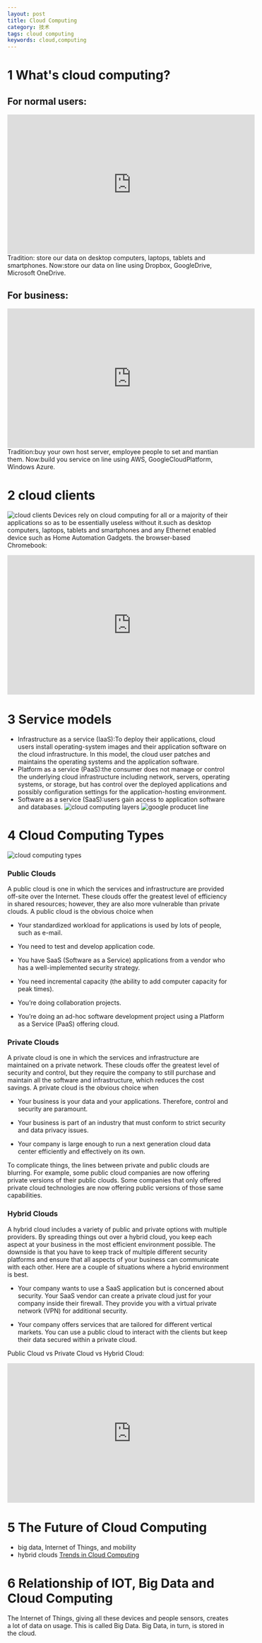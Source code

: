 ```yaml
---
layout: post
title: Cloud Computing
category: 技术
tags: cloud computing
keywords: cloud,computing
---
```


# 1 What's cloud computing?

## For normal users:
<iframe width="560" height="315" src="https://www.youtube.com/embed/TTNgV0O_oTg" frameborder="0" allowfullscreen></iframe>
Tradition: store our data on  desktop computers, laptops, tablets and smartphones.
Now:store our data on line using Dropbox, GoogleDrive, Microsoft OneDrive.

## For business:
<iframe width="560" height="315" src="https://www.youtube.com/embed/dSN0HeI3Tto" frameborder="0" allowfullscreen></iframe>
Tradition:buy your own host server, employee people to set and mantian them.
Now:build you service on line using AWS, GoogleCloudPlatform, Windows Azure.

# 2 cloud clients 
![cloud clients](http://www.htguk.com/wp-content/uploads/2014/08/Cloud-Computing-Benefits.png)
Devices rely on cloud computing for all or a majority of their applications so as to be essentially useless without it.such as desktop computers, laptops, tablets and smartphones and any Ethernet enabled device such as Home Automation Gadgets.
the browser-based Chromebook:
<iframe width="560" height="315" src="https://www.youtube.com/embed/TVqe8ieqz10" frameborder="0" allowfullscreen></iframe>


# 3 Service models
* Infrastructure as a service (IaaS):To deploy their applications, cloud users install operating-system images and their application software on the cloud infrastructure. In this model, the cloud user patches and maintains the operating systems and the application software.
* Platform as a service (PaaS):the consumer does not manage or control the underlying cloud infrastructure including network, servers, operating systems, or storage, but has control over the deployed applications and possibly configuration settings for the application-hosting environment.
* Software as a service (SaaS):users gain access to application software and databases.
![cloud computing layers](https://upload.wikimedia.org/wikipedia/commons/3/3c/Cloud_computing_layers.png)
![google producet line](http://www.laintronet.co.za/wp-content/uploads/2014/02/cloud-computing.png)




# 4 Cloud Computing Types
![cloud computing types](https://upload.wikimedia.org/wikipedia/commons/8/87/Cloud_computing_types.svg)

### Public Clouds
A public cloud is one in which the services and infrastructure are provided off-site over the Internet. These clouds offer the greatest level of efficiency in shared resources; however, they are also more vulnerable than private clouds. A public cloud is the obvious choice when

* Your standardized workload for applications is used by lots of people, such as e-mail.

* You need to test and develop application code.

* You have SaaS (Software as a Service) applications from a vendor who has a well-implemented security strategy.

* You need incremental capacity (the ability to add computer capacity for peak times).

* You’re doing collaboration projects.

* You’re doing an ad-hoc software development project using a Platform as a Service (PaaS) offering cloud.

### Private Clouds
A private cloud is one in which the services and infrastructure are maintained on a private network. These clouds offer the greatest level of security and control, but they require the company to still purchase and maintain all the software and infrastructure, which reduces the cost savings. A private cloud is the obvious choice when

* Your business is your data and your applications. Therefore, control and security are paramount.

* Your business is part of an industry that must conform to strict security and data privacy issues.

* Your company is large enough to run a next generation cloud data center efficiently and effectively on its own.

To complicate things, the lines between private and public clouds are blurring. For example, some public cloud companies are now offering private versions of their public clouds. Some companies that only offered private cloud technologies are now offering public versions of those same capabilities.

### Hybrid Clouds
A hybrid cloud includes a variety of public and private options with multiple providers. By spreading things out over a hybrid cloud, you keep each aspect at your business in the most efficient environment possible. The downside is that you have to keep track of multiple different security platforms and ensure that all aspects of your business can communicate with each other. Here are a couple of situations where a hybrid environment is best.

* Your company wants to use a SaaS application but is concerned about security. Your SaaS vendor can create a private cloud just for your company inside their firewall. They provide you with a virtual private network (VPN) for additional security.

* Your company offers services that are tailored for different vertical markets. You can use a public cloud to interact with the clients but keep their data secured within a private cloud.

Public Cloud vs Private Cloud vs Hybrid Cloud:
<iframe width="560" height="315" src="https://www.youtube.com/embed/3WIJ4axzFlU" frameborder="0" allowfullscreen></iframe>


# 5 The Future of Cloud Computing
* big data, Internet of Things, and mobility
* hybrid clouds
[Trends in Cloud Computing](http://www.oracle.com/us/corporate/profit/big-ideas/012115-nmanoharan-2408613.html)

# 6 Relationship of IOT, Big Data and Cloud Computing
 
The Internet of Things, giving all these devices and people sensors, creates a lot of data on usage. This is called Big Data. Big Data, in turn, is stored in the cloud.






